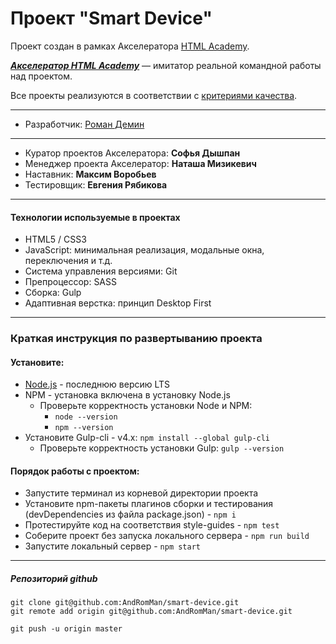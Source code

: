 # Проект "Smart Device"

Проект создан в рамках Акселератора [HTML Academy](https://htmlacademy.ru/about).

___[Акселератор HTML Academy](https://l.htmlacademy.ru/graduates#rec177038888)___ — имитатор реальной командной работы над проектом.

Все проекты реализуются в соответствии с [критериями качества](https://www.notion.so/45f0ecab9aa048f7884f0df47948fdae).

---
* Разработчик: [Роман Демин](https://htmlacademy.ru/profile/id219593)

___
* Куратор проектов Акселератора: __Софья Дышпан__
* Менеджер проекта Акселератор: __Наташа Мизикевич__
* Наставник: __Максим Воробьев__
* Тестировщик: __Евгения Рябикова__
---
#### Технологии используемые в проектах

- HTML5 / CSS3
- JavaScript: минимальная реализация, модальные окна, переключения и т.д.
- Система управления версиями: Git
- Препроцессор: SASS
- Сборка: Gulp
- Адаптивная верстка: принцип Desktop First
---
### Краткая инструкция по развертыванию проекта
#### Установите:
* [Node.js](https://nodejs.org/ru/) - последнюю версию LTS
* NPM - установка включена в установку Node.js
    * Проверьте корректность установки Node и NPM:
        * `node --version`
        * `npm --version`
* Установите Gulp-cli - v4.x: `npm install --global gulp-cli`
    * Проверьте корректность установки Gulp: `gulp --version`
#### Порядок работы с проектом:
* Запустите терминал из корневой директории проекта
* Установите npm-пакеты плагинов сборки и тестирования (devDependencies из файла package.json) - `npm i`
* Протестируйте код на соответствия style-guides - `npm test`
* Соберите проект без запуска локального сервера - `npm run build`
* Запустите локальный сервер - `npm start`
---
##### Репозиторий github
```
git clone git@github.com:AndRomMan/smart-device.git
git remote add origin git@github.com:AndRomMan/smart-device.git

git push -u origin master
```
